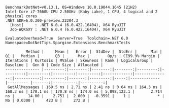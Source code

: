 
    BenchmarkDotNet=v0.13.1, OS=Windows 10.0.19044.1645 (21H2)
    Intel Core i7-7660U CPU 2.50GHz (Kaby Lake), 1 CPU, 4 logical and 2 physical cores
    .NET SDK=6.0.300-preview.22204.3
      [Host]     : .NET 6.0.4 (6.0.422.16404), X64 RyuJIT
      Job-WQKGXY : .NET 6.0.4 (6.0.422.16404), X64 RyuJIT

    EvaluateOverhead=True  Server=True  Toolchain=.NET 6.0  
    Namespace=DotNetTips.Spargine.Extensions.BenchmarkTests  

             Method |     Mean |   Error |  StdDev |  StdErr |      Min |       Q1 |   Median |       Q3 |      Max |        Op/s | CI99.9% Margin | Iterations | Kurtosis | MValue | Skewness | Rank | LogicalGroup | Baseline |  Gen 0 | Code Size | Allocated |
    --------------- |---------:|--------:|--------:|--------:|---------:|---------:|---------:|---------:|---------:|------------:|---------------:|-----------:|---------:|-------:|---------:|-----:|------------- |--------- |-------:|----------:|----------:|
     GetAllMessages | 169.5 ns | 2.71 ns | 2.41 ns | 0.64 ns | 164.3 ns | 168.3 ns | 170.1 ns | 170.8 ns | 174.0 ns | 5,898,122.1 |       2.714 ns |      14.00 |    2.751 |  2.000 |  -0.3591 |    1 |            * |       No | 0.0300 |     423 B |     272 B |
